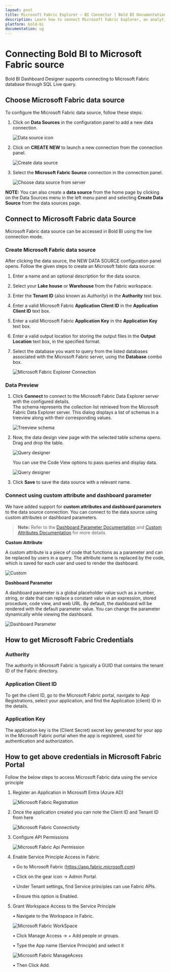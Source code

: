 ```yaml
---
layout: post
title: Microsoft Fabric Explorer – BI Connector | Bold BI Documentation
description: Learn how to connect Microsoft Fabric Explorer, an analytic data warehouse with Bold BI Cloud & Embedded, and create a data source for widget configuration.
platform: bold-bi
documentation: ug
---
```


# Connecting Bold BI to Microsoft Fabric source
Bold BI Dashboard Designer supports connecting to Microsoft Fabric database through SQL Live query.

## Choose Microsoft Fabric data source
To configure the Microsoft Fabric data source, follow these steps:
1. Click on **Data Sources** in the configuration panel to add a new data connection.

   ![Data source icon](/static/assets/working-with-datasource/data-connectors/images/common/DataSourcesIcon.png)

2. Click on **CREATE NEW** to launch a new connection from the connection panel.

    ![Create data source](/static/assets/working-with-datasource/data-connectors/images/AzureDataExplorer/DataSource_CreateIcon.png)

3. Select the **Microsoft Fabric Source** connection in the connection panel.

   ![Choose data source from server](/static/assets/working-with-datasource/data-connectors/images/Microsoft-Fabric/ChooseDataSource.png)

 **NOTE:**  You can also create a **data source** from the home page by clicking on the Data Sources menu in the left menu panel and selecting **Create Data Source** from the data sources page.

 ## Connect to Microsoft Fabric data Source
Microsoft Fabric data source can be accessed in Bold BI using the live connection mode. 

### Create Microsoft Fabric data source
After clicking the data source, the NEW DATA SOURCE configuration panel opens. Follow the given steps to create an Microsoft fabric data source:

1. Enter a name and an optional description for the data source.  
2. Select your **Lake house** or **Warehouse** from the Fabric workspace.  
3. Enter the **Tenant ID** (also known as *Authority*) in the **Authority** text box.  
4. Enter a valid Microsoft Fabric **Application Client ID** in the **Application Client ID** text box.  
5. Enter a valid Microsoft Fabric **Application Key** in the **Application Key** text box.  
6. Enter a valid output location for storing the output files in the **Output Location** text box, in the specified format.  
7. Select the database you want to query from the listed databases associated with the Microsoft Fabric server, using the **Database** combo box.  

   ![Microsoft Fabric Explorer Connection](/static/assets/working-with-datasource/data-connectors/images/Microsoft-Fabric/MicrosoftFabric_Connection.png)

### Data Preview

1. Click **Connect** to connect to the Microsoft Fabric Data Explorer server with the configured details.  
The schema represents the collection list retrieved from the Microsoft Fabric Data Explorer server. This dialog displays a list of schemas in a treeview along with their corresponding values.

   ![Treeview schema](/static/assets/working-with-datasource/data-connectors/images/Microsoft-Fabric/Microsoft_fabric_treeview_schema.png)

2. Now, the data design view page with the selected table schema opens. Drag and drop the table.

   ![Query designer](/static/assets/working-with-datasource/data-connectors/images/Microsoft-Fabric/Microsoft_fabric_Query_Editor-min.png)

   You can use the Code View options to pass queries and display data.
 
   ![Query designer](/static/assets/working-with-datasource/data-connectors/images/Microsoft-Fabric/Microsoft_fabric_CodeView-min.png)

3. Click **Save** to save the data source with a relevant name.

### Connect using custom attribute and dashboard parameter

We have added support for **custom attributes and dashboard parameters** to the data source connection. You can connect to the data source using custom attributes or dashboard parameters.

>**Note:** Refer to the [Dashboard Parameter Documentation](https://help.boldbi.com/working-with-data-sources/dashboard-parameter/) and [Custom Attributes Documentation](https://help.boldbi.com/working-with-data-sources/configuring-custom-attribute/) for more details.

**Custom Attribute**

A custom attribute is a piece of code that functions as a parameter and can be replaced by users in a query. The attribute name is replaced by the code, which is saved for each user and used to render the dashboard.

![Custom](/static/assets/working-with-datasource/data-connectors/images/Microsoft-Fabric/Custom.png)

**Dashboard Parameter**

A dashboard parameter is a global placeholder value such as a number, string, or date that can replace a constant value in an expression, stored procedure, code view, and web URL. By default, the dashboard will be rendered with the default parameter value. You can change the parameter dynamically while viewing the dashboard.

![Dashboard Parameter](/static/assets/working-with-datasource/data-connectors/images/Microsoft-Fabric/Parameter.png)

## How to get Microsoft Fabric Credentials 

### Authority  
The authority in Microsoft Fabric is typically a GUID that contains the tenant ID of the Fabric directory.

### Application Client ID 
To get the client ID, go to the Microsoft Fabric portal, navigate to App Registrations, select your application, and find the Application (client) ID in the details.

### Application Key 
The application key is the (Client Secret) secret key generated for your app in the Microsoft Fabric portal when the app is registered, used for authentication and authorization.

## How to get above credentials in Microsoft Fabric Portal

Follow the below steps to access Microsoft Fabric data using the service principle

1. Register an Application in Microsoft Entra (Azure AD)

    ![Microsoft Fabric Registration](/static/assets/working-with-datasource/data-connectors/images/Microsoft-Fabric/Microsoft_fabric_registration.png)

2.	Once the application created you can note the Client ID and Tenant ID from here 

    ![Microsoft Fabric Connectivity](/static/assets/working-with-datasource/data-connectors/images/Microsoft-Fabric/Microsoft_fabric_Connectivity.png)

3.	Configure API Permissions

    ![Microsoft Fabric Api Permission](/static/assets/working-with-datasource/data-connectors/images/Microsoft-Fabric/Microsoft_fabric_apipermission.png)

4. Enable Service Principle Access in Fabric

   • Go to Microsoft Fabric (https://app.fabric.microsoft.com)

   • Click on the gear icon → Admin Portal.

   • Under Tenant settings, find Service principles can use Fabric APIs.

   • Ensure this option is Enabled.

5. Grant Workspace Access to the Service Principle

   • Navigate to the Workspace in Fabric.

   ![Microsoft Fabric WorkSpace](/static/assets/working-with-datasource/data-connectors/images/Microsoft-Fabric/Microsoft_fabric_Workspace.png)

   • Click Manage Access → + Add people or groups.

   • Type the App name (Service Principle) and select it

    ![Microsoft Fabric ManageAcess](/static/assets/working-with-datasource/data-connectors/images/Microsoft-Fabric/ManageAccess.png)

   • Then Click Add. 